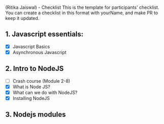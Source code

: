 (Ritika Jaiswal) - Checklist
This is the template for participants' checklist. You can create a checklist in this format with yourName, and make PR to keep it updated.

## 1. Javascript essentials:  
- [x] Javascript Basics  
- [x] Asynchronous Javascript

## 2. Intro to NodeJS  
- [ ] Crash course (Module 2-8)
- [x] What is Node JS?
- [x] What can we do with NodeJS?
- [x] Installing NodeJS

## 3. Nodejs modules 
